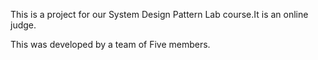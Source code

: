 This is a project for our System Design Pattern Lab course.It is an online judge.

This was developed by a team of Five members.
